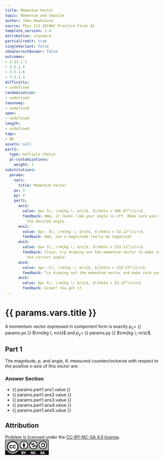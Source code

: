 ```yaml
---
title: Momentum Vector
topic: Momentum and Impulse
author: John Hopkinson
source: Phys 112 2019W1 Practice Final Q1
template_version: 1.4
attribution: standard
partialCredit: true
singleVariant: false
showCorrectAnswer: false
outcomes:
- 1.13.1.1
- 3.5.1.5
- 3.5.1.6
- 7.2.1.3
difficulty:
- undefined
randomization:
- undefined
taxonomy:
- undefined
span:
- undefined
length:
- undefined
tags:
- NR
assets: null
part1:
  type: multiple-choice
  pl-customizations:
    weight: 1
substitutions:
  params:
    vars:
      title: Momentum Vector
    px: 3
    py: 4
    part1:
      ans1:
        value: $p= 5\; \rm{kg \; m/s}$, $\theta = 306.87^\circ$.
        feedback: Hmm, it looks like your angle is off. Make sure you're calculating
          the desired angle.
      ans2:
        value: $p= -5\; \rm{kg \; m/s}$, $\theta = 53.13^\circ$.
        feedback: Hmm, can a magnitude really be negative?
      ans3:
        value: $p= 5\; \rm{kg \; m/s}$, $\theta = 233.13^\circ$.
        feedback: Close, try drawing out the momentum vector to make sure you have
          the correct angle!
      ans4:
        value: $p= -5\; \rm{kg \; m/s}$, $\theta = 233.13^\circ$.
        feedback: Try drawing out the momentum vector and make sure your answers match!
      ans5:
        value: $p= 5\; \rm{kg \; m/s}$, $\theta = 53.13^\circ$.
        feedback: Great! You got it.
---
```

# {{ params.vars.title }}
A momentum vector expressed in component form is exactly $p_x =$ {{ params.px }} $\rm{kg \; m/s}$ and $p_y =$ {{ params.py }} $\rm{kg \; m/s}$.

## Part 1

The magnitude, $p$, and angle, $\theta$, measured counterclockwise with respect to the positive $x$-axis of this vector are:

### Answer Section

- {{ params.part1.ans1.value }}
- {{ params.part1.ans2.value }}
- {{ params.part1.ans3.value }}
- {{ params.part1.ans4.value }}
- {{ params.part1.ans5.value }}

## Attribution

Problem is licensed under the [CC-BY-NC-SA 4.0 license](https://creativecommons.org/licenses/by-nc-sa/4.0/).<br> ![The Creative Commons 4.0 license requiring attribution-BY, non-commercial-NC, and share-alike-SA license.](https://raw.githubusercontent.com/firasm/bits/master/by-nc-sa.png)